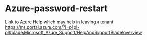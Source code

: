# Azure-password-restart
Link to Azure Help which may help in leaving a tenant
https://ms.portal.azure.com/?l=pl.pl-pl#blade/Microsoft_Azure_Support/HelpAndSupportBlade/overview
